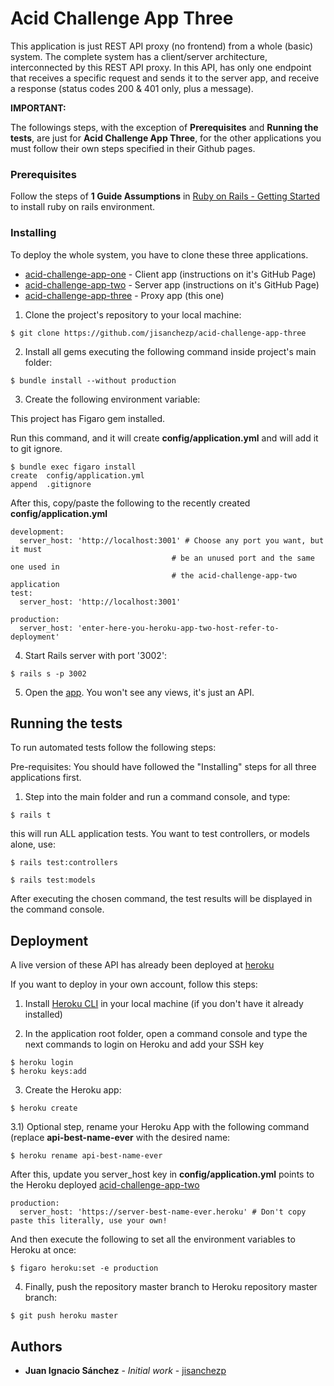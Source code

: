 # Acid Challenge App Three

This application is just REST API proxy (no frontend) from a whole (basic) system.
The complete system has a client/server architecture, interconnected by this REST API proxy.
In this API, has only one endpoint that receives a specific request and sends
it to the server app, and receive a response (status codes 200 & 401 only,
plus a message).

**IMPORTANT:**

The followings steps, with the exception of **Prerequisites** and
**Running the tests**, are just for **Acid Challenge App Three**, for the other
applications you must follow their own steps specified in their Github pages.

### Prerequisites

Follow the steps of **1 Guide Assumptions** in [Ruby on Rails - Getting Started](http://guides.rubyonrails.org/getting_started.html) to install ruby on rails environment.

### Installing

To deploy the whole system, you have to clone these three applications.

* [acid-challenge-app-one](https://github.com/jisanchezp/acid-challenge-app-one) - Client app (instructions on it's GitHub Page)
* [acid-challenge-app-two](https://github.com/jisanchezp/acid-challenge-app-two) - Server app (instructions on it's GitHub Page)
* [acid-challenge-app-three](https://github.com/jisanchezp/acid-challenge-app-three) - Proxy app (this one)

1) Clone the project's repository to your local machine:

```
$ git clone https://github.com/jisanchezp/acid-challenge-app-three
```

2) Install all gems executing the following command inside project's main folder:

```
$ bundle install --without production
```

3) Create the following environment variable:

This project has Figaro gem installed.

Run this command, and it will create **config/application.yml** and will add it to git ignore.

```
$ bundle exec figaro install
create  config/application.yml
append  .gitignore
```

After this, copy/paste the following to the recently created **config/application.yml**

```
development:
  server_host: 'http://localhost:3001' # Choose any port you want, but it must
                                    # be an unused port and the same one used in
                                    # the acid-challenge-app-two application
test:
  server_host: 'http://localhost:3001'

production:
  server_host: 'enter-here-you-heroku-app-two-host-refer-to-deployment'
```

4) Start Rails server with port '3002':

```
$ rails s -p 3002
```

5) Open the [app](http://localhost:3002). You won't see any views, it's just an API.

## Running the tests

To run automated tests follow the following steps:

Pre-requisites: You should have followed the "Installing" steps for all three applications first.

1) Step into the main folder and run a command console, and type:

```
$ rails t
```

this will run ALL application tests. You want to test controllers, or models alone, use:

```
$ rails test:controllers
```

```
$ rails test:models
```

After executing the chosen command, the test results will be displayed in the command console.

## Deployment

A live version of these API has already been deployed at [heroku](https://login-api-jisanchez.herokuapp.com/)

If you want to deploy in your own account, follow this steps:

1) Install [Heroku CLI](https://devcenter.heroku.com/articles/heroku-cli) in your local machine (if you don't have it already installed)

2) In the application root folder, open a command console and type the next commands to login on Heroku and add your SSH key

```
$ heroku login
$ heroku keys:add
```

3) Create the Heroku app:

```
$ heroku create
```

3.1) Optional step, rename your Heroku App with the following command (replace **api-best-name-ever** with the desired name:

```
$ heroku rename api-best-name-ever
```

After this, update you server_host key in **config/application.yml** points to the Heroku deployed [acid-challenge-app-two](https://github.com/jisanchezp/acid-challenge-app-two)

```
production:
  server_host: 'https://server-best-name-ever.heroku' # Don't copy paste this literally, use your own!
```

And then execute the following to set all the environment variables to Heroku at once:

```
$ figaro heroku:set -e production
```


4) Finally, push the repository master branch to Heroku repository master branch:

```
$ git push heroku master
```

## Authors

* **Juan Ignacio Sánchez** - *Initial work* - [jisanchezp](https://github.com/jisanchezp)
